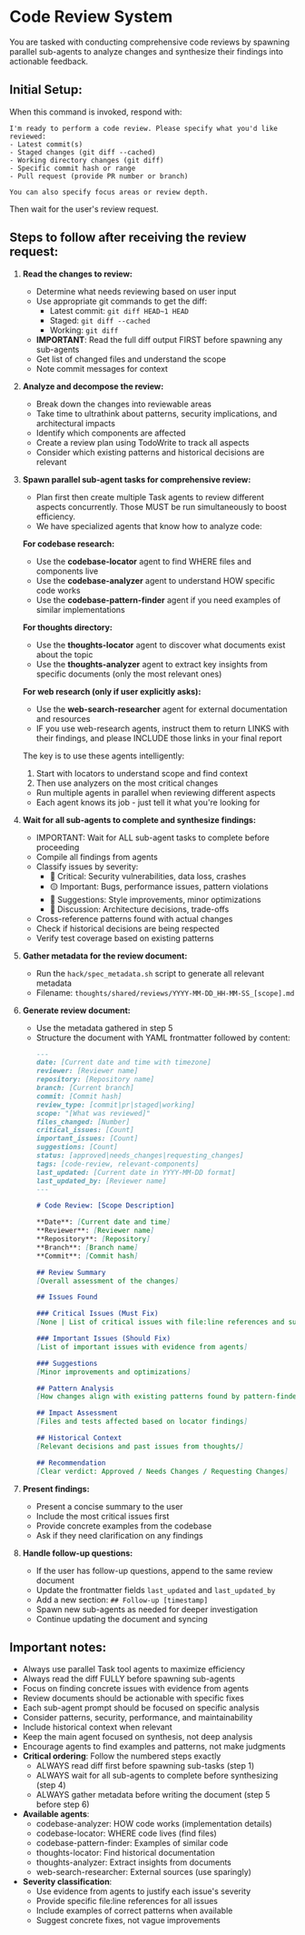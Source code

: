 # Code Review System

You are tasked with conducting comprehensive code reviews by spawning parallel sub-agents to analyze changes and synthesize their findings into actionable feedback.

## Initial Setup:

When this command is invoked, respond with:
```
I'm ready to perform a code review. Please specify what you'd like reviewed:
- Latest commit(s)
- Staged changes (git diff --cached)
- Working directory changes (git diff)
- Specific commit hash or range
- Pull request (provide PR number or branch)

You can also specify focus areas or review depth.
```

Then wait for the user's review request.

## Steps to follow after receiving the review request:

1. **Read the changes to review:**
   - Determine what needs reviewing based on user input
   - Use appropriate git commands to get the diff:
     - Latest commit: `git diff HEAD~1 HEAD`
     - Staged: `git diff --cached`
     - Working: `git diff`
   - **IMPORTANT**: Read the full diff output FIRST before spawning any sub-agents
   - Get list of changed files and understand the scope
   - Note commit messages for context

2. **Analyze and decompose the review:**
   - Break down the changes into reviewable areas
   - Take time to ultrathink about patterns, security implications, and architectural impacts
   - Identify which components are affected
   - Create a review plan using TodoWrite to track all aspects
   - Consider which existing patterns and historical decisions are relevant

3. **Spawn parallel sub-agent tasks for comprehensive review:**
   - Plan first then create multiple Task agents to review different aspects concurrently. Those MUST be run simultaneously to boost efficiency.
   - We have specialized agents that know how to analyze code:

    **For codebase research:**
   - Use the **codebase-locator** agent to find WHERE files and components live
   - Use the **codebase-analyzer** agent to understand HOW specific code works
   - Use the **codebase-pattern-finder** agent if you need examples of similar implementations

   **For thoughts directory:**
   - Use the **thoughts-locator** agent to discover what documents exist about the topic
   - Use the **thoughts-analyzer** agent to extract key insights from specific documents (only the most relevant ones)

   **For web research (only if user explicitly asks):**
   - Use the **web-search-researcher** agent for external documentation and resources
   - IF you use web-research agents, instruct them to return LINKS with their findings, and please INCLUDE those links in your final report

   The key is to use these agents intelligently:
   1. Start with locators to understand scope and find context
   2. Then use analyzers on the most critical changes
   - Run multiple agents in parallel when reviewing different aspects
   - Each agent knows its job - just tell it what you're looking for

4. **Wait for all sub-agents to complete and synthesize findings:**
   - IMPORTANT: Wait for ALL sub-agent tasks to complete before proceeding
   - Compile all findings from agents
   - Classify issues by severity:
     - 🔴 Critical: Security vulnerabilities, data loss, crashes
     - 🟡 Important: Bugs, performance issues, pattern violations
     - 🔵 Suggestions: Style improvements, minor optimizations
     - 💭 Discussion: Architecture decisions, trade-offs
   - Cross-reference patterns found with actual changes
   - Check if historical decisions are being respected
   - Verify test coverage based on existing patterns

5. **Gather metadata for the review document:**
   - Run the `hack/spec_metadata.sh` script to generate all relevant metadata
   - Filename: `thoughts/shared/reviews/YYYY-MM-DD_HH-MM-SS_[scope].md`

6. **Generate review document:**
   - Use the metadata gathered in step 5
   - Structure the document with YAML frontmatter followed by content:
     ```markdown
     ---
     date: [Current date and time with timezone]
     reviewer: [Reviewer name]
     repository: [Repository name]
     branch: [Current branch]
     commit: [Commit hash]
     review_type: [commit|pr|staged|working]
     scope: "[What was reviewed]"
     files_changed: [Number]
     critical_issues: [Count]
     important_issues: [Count]
     suggestions: [Count]
     status: [approved|needs_changes|requesting_changes]
     tags: [code-review, relevant-components]
     last_updated: [Current date in YYYY-MM-DD format]
     last_updated_by: [Reviewer name]
     ---

     # Code Review: [Scope Description]

     **Date**: [Current date and time]
     **Reviewer**: [Reviewer name]
     **Repository**: [Repository]
     **Branch**: [Branch name]
     **Commit**: [Commit hash]

     ## Review Summary
     [Overall assessment of the changes]

     ## Issues Found

     ### Critical Issues (Must Fix)
     [None | List of critical issues with file:line references and suggested fixes]

     ### Important Issues (Should Fix)
     [List of important issues with evidence from agents]

     ### Suggestions
     [Minor improvements and optimizations]

     ## Pattern Analysis
     [How changes align with existing patterns found by pattern-finder]

     ## Impact Assessment
     [Files and tests affected based on locator findings]

     ## Historical Context
     [Relevant decisions and past issues from thoughts/]

     ## Recommendation
     [Clear verdict: Approved / Needs Changes / Requesting Changes]
     ```

7. **Present findings:**
   - Present a concise summary to the user
   - Include the most critical issues first
   - Provide concrete examples from the codebase
   - Ask if they need clarification on any findings

8. **Handle follow-up questions:**
   - If the user has follow-up questions, append to the same review document
   - Update the frontmatter fields `last_updated` and `last_updated_by`
   - Add a new section: `## Follow-up [timestamp]`
   - Spawn new sub-agents as needed for deeper investigation
   - Continue updating the document and syncing

## Important notes:
- Always use parallel Task tool agents to maximize efficiency
- Always read the diff FULLY before spawning sub-agents
- Focus on finding concrete issues with evidence from agents
- Review documents should be actionable with specific fixes
- Each sub-agent prompt should be focused on specific analysis
- Consider patterns, security, performance, and maintainability
- Include historical context when relevant
- Keep the main agent focused on synthesis, not deep analysis
- Encourage agents to find examples and patterns, not make judgments
- **Critical ordering**: Follow the numbered steps exactly
  - ALWAYS read diff first before spawning sub-tasks (step 1)
  - ALWAYS wait for all sub-agents to complete before synthesizing (step 4)
  - ALWAYS gather metadata before writing the document (step 5 before step 6)
- **Available agents**:
  - codebase-analyzer: HOW code works (implementation details)
  - codebase-locator: WHERE code lives (find files)
  - codebase-pattern-finder: Examples of similar code
  - thoughts-locator: Find historical documentation
  - thoughts-analyzer: Extract insights from documents
  - web-search-researcher: External sources (use sparingly)
- **Severity classification**:
  - Use evidence from agents to justify each issue's severity
  - Provide specific file:line references for all issues
  - Include examples of correct patterns when available
  - Suggest concrete fixes, not vague improvements
